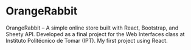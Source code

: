 # OrangeRabbit
OrangeRabbit – A simple online store built with React, Bootstrap, and Sheety API. Developed as a final project for the Web Interfaces class at Instituto Politécnico de Tomar (IPT). My first project using React.

